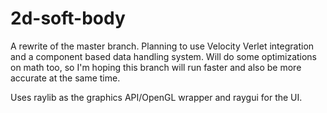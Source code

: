 # 2d-soft-body
A rewrite of the master branch. Planning to use Velocity Verlet integration and a component based data handling system. Will do some optimizations on math too, so I'm hoping this branch will run faster and also be more accurate at the same time.

Uses raylib as the graphics API/OpenGL wrapper and raygui for the UI.
